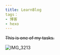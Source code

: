 ```yaml
---
title: LearnBlog
tags：
- 博客
- hexo
---
```


~~This is one of my tasks.~~

![IMG_3213](/hello-world/IMG_3213.JPG)

